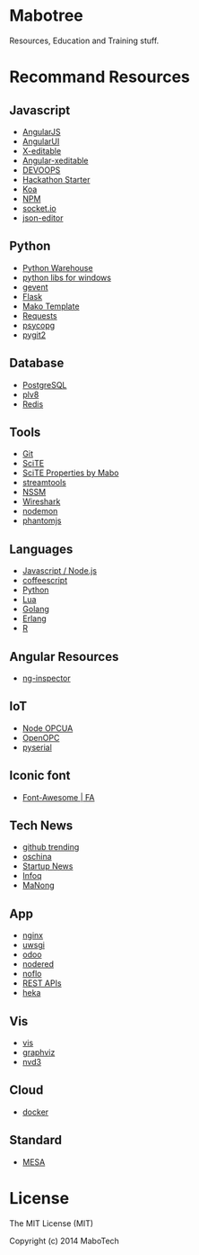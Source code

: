 Mabotree
========

Resources, Education and Training stuff.


Recommand Resources
===================

## Javascript

- [AngularJS](https://angularjs.org/)
- [AngularUI](http://angular-ui.github.io/)
- [X-editable](http://vitalets.github.io/x-editable/)
- [Angular-xeditable](https://github.com/vitalets/angular-xeditable)
- [DEVOOPS](https://github.com/devoopsme/devoops)
- [Hackathon Starter](https://github.com/sahat/hackathon-starter)
- [Koa](https://github.com/koajs/koa)
- [NPM](https://www.npmjs.org/)
- [socket.io](http://socket.io/)
- [json-editor](https://github.com/jdorn/json-editor)

## Python

- [Python Warehouse](https://warehouse.python.org/)
- [python libs for windows](http://www.lfd.uci.edu/~gohlke/pythonlibs/)
- [gevent](https://github.com/surfly/gevent)
- [Flask](http://flask.pocoo.org/)
- [Mako Template](http://www.makotemplates.org/)
- [Requests](https://github.com/kennethreitz/requests)
- [psycopg](http://initd.org/psycopg/)
- [pygit2](https://github.com/libgit2/pygit2)

## Database

- [PostgreSQL](http://www.postgresql.org/)
- [plv8](https://code.google.com/p/plv8js/)
- [Redis](http://redis.io/)

## Tools

- [Git](http://git-scm.com/)
- [SciTE](http://www.scintilla.org/ "SciTE")
- [SciTE Properties by Mabo](https://github.com/majj/scite "SciTE properties")
- [streamtools](https://github.com/nytlabs/streamtools)
- [NSSM](http://nssm.cc/)
- [Wireshark](http://www.wireshark.org/)
- [nodemon](http://nodemon.io/)
- [phantomjs](https://github.com/ariya/phantomjs)

## Languages

- [Javascript / Node.js](http://nodejs.org/)
- [coffeescript](http://coffeescript.org/)
- [Python](https://www.python.org/)
- [Lua](http://www.postgresql.org/)
- [Golang](http://golang.org/project/)
- [Erlang](http://www.erlang.org/)
- [R](http://www.r-project.org/)


## Angular Resources

- [ng-inspector](http://ng-inspector.org/)

## IoT

- [Node OPCUA](https://github.com/node-opcua/node-opcua)
- [OpenOPC](http://openopc.sourceforge.net/)
- [pyserial](http://pyserial.sourceforge.net/)


##  Iconic font

- [Font-Awesome | FA](http://fontawesome.io/icons/)


## Tech News

- [github trending](https://github.com/trending)
- [oschina](http://www.oschina.net/)
- [Startup News](http://news.dbanotes.net/)
- [Infoq](http://www.infoq.com/)
- [MaNong](http://weekly.manong.io/)

## App

- [nginx](http://nginx.org/)
- [uwsgi](https://github.com/unbit/uwsgi)
- [odoo](https://github.com/odoo/odoo)
- [nodered](http://nodered.org/)
- [noflo](http://noflojs.org/)
- [REST APIs](http://www.espressologic.com/)
- [heka](https://github.com/mozilla-services/heka)

## Vis

- [vis](http://visjs.org/)
- [graphviz](http://graphviz.org/)
- [nvd3](https://github.com/novus/nvd3)

## Cloud

- [docker](http://www.docker.com/)

## Standard

- [MESA](http://www.mesa.org/)

License
=======

The MIT License (MIT)

Copyright (c) 2014 MaboTech


